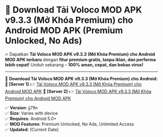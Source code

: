 # 🚀 Download Tải Voloco MOD APK v9.3.3 (Mở Khóa Premium) cho Android MOD APK (Premium Unlocked, No Ads)  

🔥 Dapatkan **Tải Voloco MOD APK v9.3.3 (Mở Khóa Premium) cho Android MOD APK terbaru** dengan **fitur premium gratis, tanpa iklan, dan performa lebih cepat!** Unduh sekarang – **100% aman, cepat, dan bebas virus!**  

---


🔽 **Download Tải Voloco MOD APK v9.3.3 (Mở Khóa Premium) cho Android:**  
🔹 **[Server 1]** 👉 [Tải Voloco MOD APK v9.3.3 (Mở Khóa Premium) cho Android MOD APK](https://apkcomod.com?title=Tải_Voloco_MOD_APK_v9.3.3_(Mở_Khóa_Premium)_cho_Android)  
🔹 **[Server 2]** 👉 [Tải Voloco MOD APK v9.3.3 (Mở Khóa Premium) cho Android MOD APK](https://apkcomod.com?title=Tải_Voloco_MOD_APK_v9.3.3_(Mở_Khóa_Premium)_cho_Android)  


✅ **Version**: jj79n  
✅ **Size**: Varies with device  
✅ **Requires**: Android 5.0+  
✅ **MOD Features**: Premium Unlocked, No Ads, Unlimited Access  
✅ **Updated**: [Current Date]  